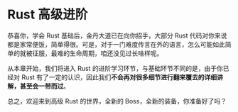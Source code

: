 # Rust 高级进阶

恭喜你，学会 Rust 基础后，金丹大道已在向你招手，大部分 Rust 代码对你来说都是家常便饭，简单得很。可是，对于一门难度传言在外的语言，怎么可能如此简单的就被征服，最难的生命周期，咱还没见过长啥样呢。

从本章开始，我们将进入 Rust 的进阶学习环节，与基础环节不同的是，由于你已经对 Rust 有了一定的认识，因此我们**不会再对很多细节进行翻来覆去的详细讲解，甚至会一带而过**。

总之，欢迎来到高级 Rust 的世界，全新的 Boss，全新的装备，你准备好了吗？
